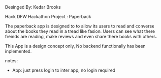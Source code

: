 Desinged By: Kedar Brooks

Hack DFW Hackathon Project : Paperback 

The paperback app is designed to to allow its users to read and converse about the books they read 
in a tread like fasion. Users can see what there freinds are reading, make reviews and even share there 
books with others. 



This App is a design concept only, No backend functionally has been inplemented. 


notes:
* App: just press login to inter app, no login required
